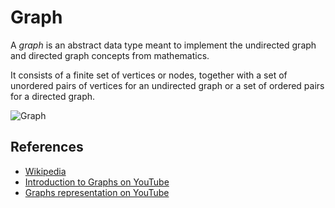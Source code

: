 # Graph

A _graph_ is an abstract data type meant to implement the undirected graph and directed graph concepts from mathematics.

It consists of a finite set of vertices or nodes, together with a set of unordered pairs of vertices for an undirected graph or a set of ordered pairs for a directed graph.

![Graph](https://www.tutorialspoint.com/data_structures_algorithms/images/graph.jpg)

## References

* [Wikipedia](<https://en.wikipedia.org/wiki/Graph_(abstract_data_type)>)
* [Introduction to Graphs on YouTube](https://www.youtube.com/watch?v=gXgEDyodOJU&index=9&list=PLLXdhg_r2hKA7DPDsunoDZ-Z769jWn4R8)
* [Graphs representation on YouTube](https://www.youtube.com/watch?v=k1wraWzqtvQ&index=10&list=PLLXdhg_r2hKA7DPDsunoDZ-Z769jWn4R8)
